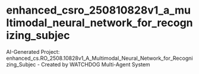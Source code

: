 # enhanced_csro_250810828v1_a_multimodal_neural_network_for_recognizing_subjec
AI-Generated Project: enhanced_cs.RO_2508.10828v1_A_Multimodal_Neural_Network_for_Recognizing_Subjec - Created by WATCHDOG Multi-Agent System
